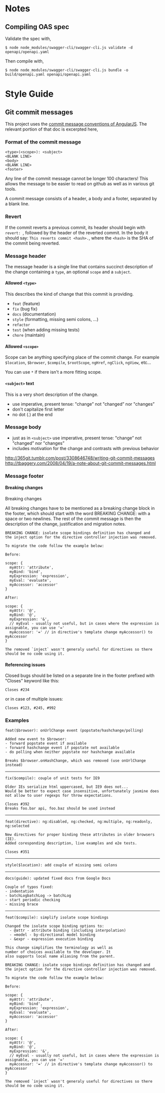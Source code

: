 # Notes

## Compiling OAS spec

Validate the spec with,
```
$ node node_modules/swagger-cli/swagger-cli.js validate -d openapi/openapi.yaml
```

Then compile with,
```
$ node node_modules/swagger-cli/swagger-cli.js bundle -o build/openapi.yaml openapi/openapi.yaml
```

# Style Guide

## Git commit messages

This project uses the [commit message conventions of AngularJS](https://docs.google.com/document/d/1QrDFcIiPjSLDn3EL15IJygNPiHORgU1_OOAqWjiDU5Y/edit#). The relevant portion of that doc is excerpted here,

### Format of the commit message

    <type>(<scope>): <subject>
    <BLANK LINE>
    <body>
    <BLANK LINE>
    <footer>

Any line of the commit message cannot be longer 100 characters! This allows the message to be easier to read on github as well as in various git tools.

A commit message consists of a header, a body and a footer, separated by a blank line.

### Revert

If the commit reverts a previous commit, its header should begin with `revert: `, followed by the header of the reverted commit. In the body it should say: `This reverts commit <hash>.`, where the `<hash>` is the SHA of the commit being reverted.

### Message header

The message header is a single line that contains succinct description of the change containing a `type`, an optional `scope` and a `subject`.

#### Allowed `<type>`

This describes the kind of change that this commit is providing.

- `feat` (feature)
- `fix` (bug fix)
- `docs` (documentation)
- `style` (formatting, missing semi colons, …)
- `refactor`
- `test` (when adding missing tests)
- `chore` (maintain)

#### Allowed `<scope>`

Scope can be anything specifying place of the commit change. For example `$location`, `$browser`, `$compile`, `$rootScope`, `ngHref`, `ngClick`, `ngView`, etc...

You can use `*` if there isn't a more fitting scope.

#### `<subject>` text

This is a very short description of the change.

- use imperative, present tense: "change” not "changed” nor "changes”
- don't capitalize first letter
- no dot (.) at the end

### Message body

- just as in `<subject>` use imperative, present tense: "change” not "changed” nor "changes”
- includes motivation for the change and contrasts with previous behavior

http://365git.tumblr.com/post/3308646748/writing-git-commit-messages
http://tbaggery.com/2008/04/19/a-note-about-git-commit-messages.html

### Message footer

#### Breaking changes

Breaking changes

All breaking changes have to be mentioned as a breaking change block in the footer, which should start with the word BREAKING CHANGE: with a space or two newlines. The rest of the commit message is then the description of the change, justification and migration notes.

```
BREAKING CHANGE: isolate scope bindings definition has changed and
the inject option for the directive controller injection was removed.

To migrate the code follow the example below:

Before:

scope: {
  myAttr: 'attribute',
  myBind: 'bind',
  myExpression: 'expression',
  myEval: 'evaluate',
  myAccessor: 'accessor'
}

After:

scope: {
  myAttr: '@',
  myBind: '@',
  myExpression: '&',
  // myEval - usually not useful, but in cases where the expression is assignable, you can use '='
  myAccessor: '=' // in directive's template change myAccessor() to myAccessor
}

The removed `inject` wasn't generaly useful for directives so there should be no code using it.
```

#### Referencing issues

Closed bugs should be listed on a separate line in the footer prefixed with "Closes" keyword like this:

```
Closes #234
```

or in case of multiple issues:

```
Closes #123, #245, #992
```

### Examples

    feat($browser): onUrlChange event (popstate/hashchange/polling)

    Added new event to $browser:
    - forward popstate event if available
    - forward hashchange event if popstate not available
    - do polling when neither popstate nor hashchange available

    Breaks $browser.onHashChange, which was removed (use onUrlChange instead)

---

    fix($compile): couple of unit tests for IE9

    Older IEs serialize html uppercased, but IE9 does not...
    Would be better to expect case insensitive, unfortunately jasmine does
    not allow to user regexps for throw expectations.

    Closes #392
    Breaks foo.bar api, foo.baz should be used instead

---

    feat(directive): ng:disabled, ng:checked, ng:multiple, ng:readonly, ng:selected

    New directives for proper binding these attributes in older browsers (IE).
    Added coresponding description, live examples and e2e tests.

    Closes #351

---

    style($location): add couple of missing semi colons

---

    docs(guide): updated fixed docs from Google Docs

    Couple of typos fixed:
    - indentation
    - batchLogbatchLog -> batchLog
    - start periodic checking
    - missing brace

---

    feat($compile): simplify isolate scope bindings

    Changed the isolate scope binding options to:
      - @attr - attribute binding (including interpolation)
      - =model - by-directional model binding
      - &expr - expression execution binding

    This change simplifies the terminology as well as
    number of choices available to the developer. It
    also supports local name aliasing from the parent.

    BREAKING CHANGE: isolate scope bindings definition has changed and
    the inject option for the directive controller injection was removed.

    To migrate the code follow the example below:

    Before:

    scope: {
      myAttr: 'attribute',
      myBind: 'bind',
      myExpression: 'expression',
      myEval: 'evaluate',
      myAccessor: 'accessor'
    }

    After:

    scope: {
      myAttr: '@',
      myBind: '@',
      myExpression: '&',
      // myEval - usually not useful, but in cases where the expression is assignable, you can use '='
      myAccessor: '=' // in directive's template change myAccessor() to myAccessor
    }

    The removed `inject` wasn't generaly useful for directives so there should be no code using it.
